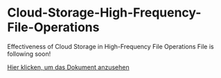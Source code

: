 # Cloud-Storage-High-Frequency-File-Operations
Effectiveness of Cloud Storage in High-Frequency File Operations
File is following soon!

[Hier klicken, um das Dokument anzusehen](docs/AksuKanat.pdf)
